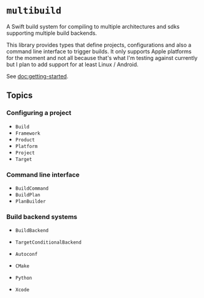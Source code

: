 # ``multibuild``

A Swift build system for compiling to multiple architectures and sdks supporting multiple build backends.

This library provides types that define projects, configurations and also a command line interface to trigger builds.
It only supports Apple platforms for the moment and not all because that's what I'm testing against currently but I plan to add support for at least Linux / Android.

See <doc:getting-started>.

## Topics

### Configuring a project

- ``Build``
- ``Framework``
- ``Product``
- ``Platform``
- ``Project``
- ``Target``

### Command line interface

- ``BuildCommand``
- ``BuildPlan``
- ``PlanBuilder``

### Build backend systems

- ``BuildBackend``
- ``TargetConditionalBackend``

- ``Autoconf``
- ``CMake``
- ``Python``
- ``Xcode``